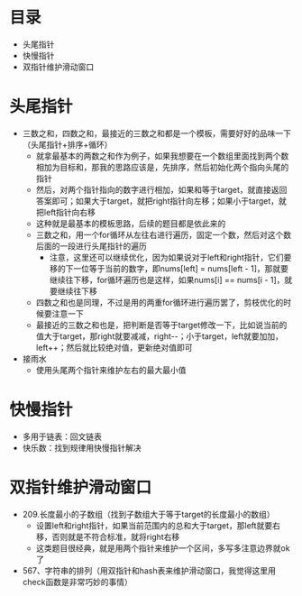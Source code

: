 # 目录

- 头尾指针
- 快慢指针
- 双指针维护滑动窗口



# 头尾指针

- 三数之和，四数之和，最接近的三数之和都是一个模板，需要好好的品味一下（头尾指针+排序+循环）
  - 就拿最基本的两数之和作为例子，如果我想要在一个数组里面找到两个数相加为目标和，那我的思路应该是，先排序，然后初始化两个指向头尾的指针
  - 然后，对两个指针指向的数字进行相加，如果和等于target，就直接返回答案即可；如果大于target，就把right指针向左移；如果小于target，就把left指针向右移
  - 这种就是最基本的模板思路，后续的题目都是依此来的
  - 三数之和，用一个for循环从左往右进行遍历，固定一个数，然后对这个数后面的一段进行头尾指针的遍历
    - 注意，这里还可以继续优化，因为如果说对于left和right指针，它们要移的下一位等于当前的数字，即nums[left] = nums[left - 1]，那就要继续往下移，for循环遍历也是这样，如果nums[i] == nums[i - 1]，就要继续往下移
  - 四数之和也是同理，不过是用的两重for循环进行遍历罢了，剪枝优化的时候要注意一下
  - 最接近的三数之和也是，把判断是否等于target修改一下，比如说当前的值大于target，那right就要减减，right--；小于target，left就要加加，left++；然后就比较绝对值，更新绝对值即可
- 接雨水
  - 使用头尾两个指针来维护左右的最大最小值



# 快慢指针

- 多用于链表：回文链表
- 快乐数：找到规律用快慢指针解决



# 双指针维护滑动窗口

- 209.长度最小的子数组（找到子数组大于等于target的长度最小的数组）
  - 设置left和right指针，如果当前范围内的总和大于target，那left就要右移，否则就是不符合标准，就将right右移
  - 这类题目很经典，就是用两个指针来维护一个区间，多写多注意边界就ok了
- 567、字符串的排列（用双指针和hash表来维护滑动窗口，我觉得这里用check函数是非常巧妙的事情）